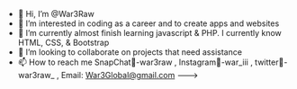 - 👋 Hi, I’m @War3Raw
- 👀 I’m interested in coding as a career and to create apps and websites
- 🌱 I’m currently almost finish learning javascript & PHP. I currently know HTML, CSS, & Bootstrap
- 💞️ I’m looking to collaborate on projects that need assistance
- 📫 How to reach me SnapChat👻-war3raw , Instagram📸-war_iii , twitter🐣-war3raw_ , Email: War3Global@gmail.com
--->
